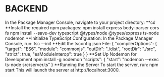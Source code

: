 # BACKEND

In the Package Manager Console, navigate to your project directory:
**cd <your-project-directory>
**Install the required npm packages:
npm install express body-parser cors fs
npm install --save-dev typescript @types/node @types/express ts-node nodemon
**Initialize TypeScript Configuration:
In the Package Manager Console, run:
tsc --init
**Edit the tsconfig.json File:
{
    "compilerOptions": {
        "target": "ES6",
        "module": "commonjs",
        "outDir": "./dist",
        "rootDir": "./src",
        "strict": true,
        "esModuleInterop": true
    }
}
**Set Up Nodemon for Development
npm install -g nodemon
"scripts": {
    "start": "nodemon --exec ts-node src/server.ts"
}
**Running the Server
To start the server, run:
npm start
This will launch the server at http://localhost:3000.
